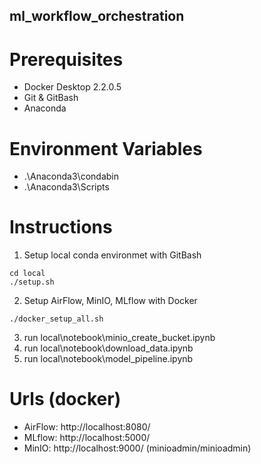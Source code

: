 ## ml_workflow_orchestration

# Prerequisites
- Docker Desktop 2.2.0.5
- Git & GitBash
- Anaconda

# Environment Variables
- .\Anaconda3\condabin
- .\Anaconda3\Scripts

# Instructions
1. Setup local conda environmet with GitBash
```
cd local
./setup.sh
```
2. Setup AirFlow, MinIO, MLflow with Docker
```
./docker_setup_all.sh
```
3. run local\notebook\minio_create_bucket.ipynb
4. run local\notebook\download_data.ipynb
5. run local\notebook\model_pipeline.ipynb

# Urls (docker)
- AirFlow: http://localhost:8080/
- MLflow: http://localhost:5000/
- MinIO: http://localhost:9000/ (minioadmin/minioadmin)

